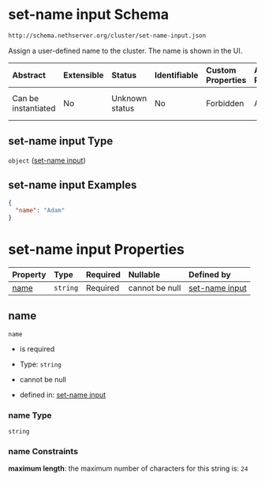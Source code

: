# set-name input Schema

```txt
http://schema.nethserver.org/cluster/set-name-input.json
```

Assign a user-defined name to the cluster. The name is shown in the UI.

| Abstract            | Extensible | Status         | Identifiable | Custom Properties | Additional Properties | Access Restrictions | Defined In                                                                |
| :------------------ | :--------- | :------------- | :----------- | :---------------- | :-------------------- | :------------------ | :------------------------------------------------------------------------ |
| Can be instantiated | No         | Unknown status | No           | Forbidden         | Allowed               | none                | [set-name-input.json](cluster/set-name-input.json "open original schema") |

## set-name input Type

`object` ([set-name input](set-name-input-1.md))

## set-name input Examples

```json
{
  "name": "Adam"
}
```

# set-name input Properties

| Property      | Type     | Required | Nullable       | Defined by                                                                                                                        |
| :------------ | :------- | :------- | :------------- | :-------------------------------------------------------------------------------------------------------------------------------- |
| [name](#name) | `string` | Required | cannot be null | [set-name input](set-name-input-1-properties-name.md "http://schema.nethserver.org/cluster/set-name-input.json#/properties/name") |

## name



`name`

* is required

* Type: `string`

* cannot be null

* defined in: [set-name input](set-name-input-1-properties-name.md "http://schema.nethserver.org/cluster/set-name-input.json#/properties/name")

### name Type

`string`

### name Constraints

**maximum length**: the maximum number of characters for this string is: `24`
